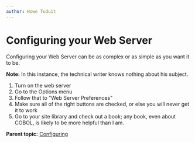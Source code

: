 ```yaml
---
author: Howe Tuduit
---
```


# Configuring your Web Server

Configuring your Web Server can be as complex or as simple as you want it to be.

**Note:** In this instance, the technical writer knows nothing about his subject.

1.   Turn on the web server 
2.   Go to the Options menu 
3.   Follow that to "Web Server Preferences" 
4.   Make sure all of the right buttons are checked, or else you will never get it to work 
5.   Go to your site library and check out a book; any book, even about COBOL, is likely to be more helpful than I am. 

**Parent topic:** [Configuring](../taskbook/configuring.md)

